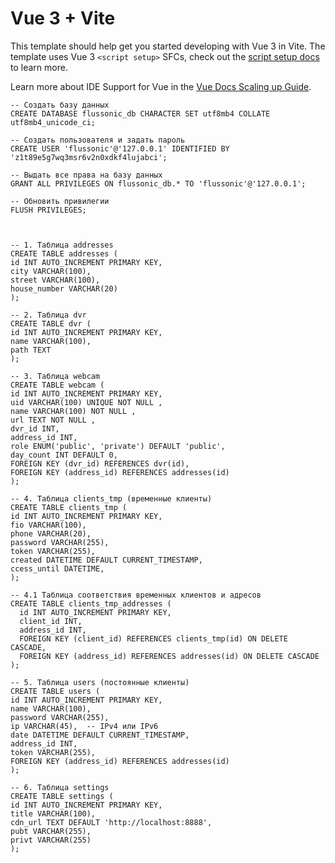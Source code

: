 # Vue 3 + Vite

This template should help get you started developing with Vue 3 in Vite. The template uses Vue 3 `<script setup>` SFCs, check out the [script setup docs](https://v3.vuejs.org/api/sfc-script-setup.html#sfc-script-setup) to learn more.

Learn more about IDE Support for Vue in the [Vue Docs Scaling up Guide](https://vuejs.org/guide/scaling-up/tooling.html#ide-support).

```
-- Создать базу данных
CREATE DATABASE flussonic_db CHARACTER SET utf8mb4 COLLATE utf8mb4_unicode_ci;

-- Создать пользователя и задать пароль
CREATE USER 'flussonic'@'127.0.0.1' IDENTIFIED BY 'z1t89e5g7wq3msr6v2n0xdkf4lujabci';

-- Выдать все права на базу данных
GRANT ALL PRIVILEGES ON flussonic_db.* TO 'flussonic'@'127.0.0.1';

-- Обновить привилегии
FLUSH PRIVILEGES;



-- 1. Таблица addresses
CREATE TABLE addresses (
id INT AUTO_INCREMENT PRIMARY KEY,
city VARCHAR(100),
street VARCHAR(100),
house_number VARCHAR(20)
);

-- 2. Таблица dvr
CREATE TABLE dvr (
id INT AUTO_INCREMENT PRIMARY KEY,
name VARCHAR(100),
path TEXT
);

-- 3. Таблица webcam
CREATE TABLE webcam (
id INT AUTO_INCREMENT PRIMARY KEY,
uid VARCHAR(100) UNIQUE NOT NULL ,
name VARCHAR(100) NOT NULL ,      
url TEXT NOT NULL ,               
dvr_id INT,
address_id INT,
role ENUM('public', 'private') DEFAULT 'public',
day_count INT DEFAULT 0,
FOREIGN KEY (dvr_id) REFERENCES dvr(id),
FOREIGN KEY (address_id) REFERENCES addresses(id)
);

-- 4. Таблица clients_tmp (временные клиенты)
CREATE TABLE clients_tmp (
id INT AUTO_INCREMENT PRIMARY KEY,
fio VARCHAR(100),
phone VARCHAR(20),
password VARCHAR(255),
token VARCHAR(255),
created DATETIME DEFAULT CURRENT_TIMESTAMP,
ccess_until DATETIME,
);

-- 4.1 Таблица соответствия временных клиентов и адресов
CREATE TABLE clients_tmp_addresses (
  id INT AUTO_INCREMENT PRIMARY KEY,
  client_id INT,
  address_id INT,
  FOREIGN KEY (client_id) REFERENCES clients_tmp(id) ON DELETE CASCADE,
  FOREIGN KEY (address_id) REFERENCES addresses(id) ON DELETE CASCADE
);

-- 5. Таблица users (постоянные клиенты)
CREATE TABLE users (
id INT AUTO_INCREMENT PRIMARY KEY,
name VARCHAR(100),
password VARCHAR(255),
ip VARCHAR(45),  -- IPv4 или IPv6
date DATETIME DEFAULT CURRENT_TIMESTAMP,
address_id INT,
token VARCHAR(255),
FOREIGN KEY (address_id) REFERENCES addresses(id)
);

-- 6. Таблица settings
CREATE TABLE settings (
id INT AUTO_INCREMENT PRIMARY KEY,
title VARCHAR(100),
cdn_url TEXT DEFAULT 'http://localhost:8888',
pubt VARCHAR(255),
privt VARCHAR(255)
);

```
